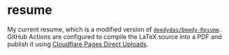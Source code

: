 # resume

My current resume, which is a modified version of [`deedydas/Deedy-Resume`](https://github.com/deedydas/Deedy-Resume). GitHub Actions are configured to compile the LaTeX source into a PDF and publish it using [Cloudflare Pages Direct Uploads](https://developers.cloudflare.com/pages/platform/direct-upload/).
